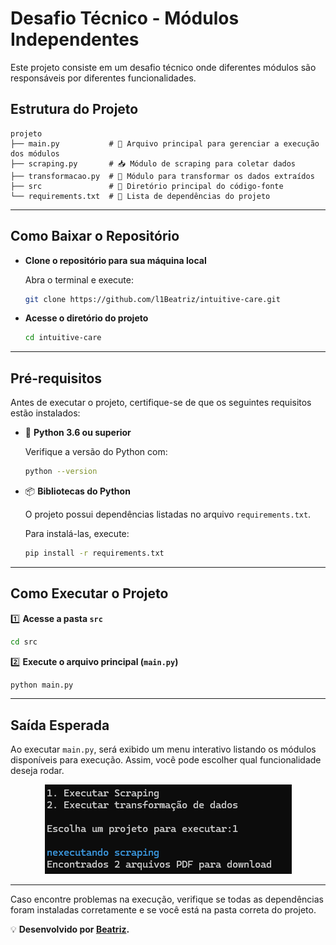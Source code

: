 # Desafio Técnico - Módulos Independentes

Este projeto consiste em um desafio técnico onde diferentes módulos são responsáveis por diferentes funcionalidades.

##  Estrutura do Projeto

```
projeto
├── main.py           # 📌 Arquivo principal para gerenciar a execução dos módulos
├── scraping.py       # 📥 Módulo de scraping para coletar dados
├── transformacao.py  # 🔄 Módulo para transformar os dados extraídos
├── src               # 📂 Diretório principal do código-fonte
└── requirements.txt  # 📜 Lista de dependências do projeto
```

---

##  Como Baixar o Repositório

- **Clone o repositório para sua máquina local**

   Abra o terminal e execute:
   
   ```bash
   git clone https://github.com/l1Beatriz/intuitive-care.git
   ```

- **Acesse o diretório do projeto**

   ```bash
   cd intuitive-care
   ```

---

##  Pré-requisitos

Antes de executar o projeto, certifique-se de que os seguintes requisitos estão instalados:

- 🐍 **Python 3.6 ou superior**
  
  Verifique a versão do Python com:
  
  ```bash
  python --version
  ```

- 📦 **Bibliotecas do Python**
  
  O projeto possui dependências listadas no arquivo `requirements.txt`.
  
  Para instalá-las, execute:
  
  ```bash
  pip install -r requirements.txt
  ```

---

##  Como Executar o Projeto

1️⃣ **Acesse a pasta `src`**
   
   ```bash
   cd src
   ```

2️⃣ **Execute o arquivo principal (`main.py`)**
   
   ```bash
   python main.py
   ```

---

##  Saída Esperada

Ao executar `main.py`, será exibido um menu interativo listando os módulos disponíveis para execução. Assim, você pode escolher qual funcionalidade deseja rodar.

<p align="center">
  <img src="assets/saida.png" alt="Saída Final" />
</p>

---

Caso encontre problemas na execução, verifique se todas as dependências foram instaladas corretamente e se você está na pasta correta do projeto.

💡 **Desenvolvido por [Beatriz](https://github.com/l1Beatriz).**
